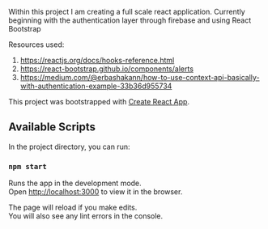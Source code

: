 Within this project I am creating a full scale react application. Currently beginning with the authentication layer through firebase and using React Bootstrap

Resources used:

1. https://reactjs.org/docs/hooks-reference.html
2. https://react-bootstrap.github.io/components/alerts
3. https://medium.com/@erbashakann/how-to-use-context-api-basically-with-authentication-example-33b36d955734

This project was bootstrapped with [Create React App](https://github.com/facebook/create-react-app).

## Available Scripts

In the project directory, you can run:

### `npm start`

Runs the app in the development mode.\
Open [http://localhost:3000](http://localhost:3000) to view it in the browser.

The page will reload if you make edits.\
You will also see any lint errors in the console.
